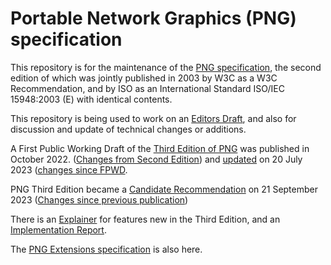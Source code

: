 # Portable Network Graphics (PNG) specification

This repository is for the maintenance of the [PNG specification](https://www.w3.org/TR/png/),
the second edition of which was jointly published in 2003 by W3C as a W3C Recommendation,
and by ISO as an International Standard ISO/IEC 15948:2003 (E)
with identical contents.

This repository is being used to work on an [Editors Draft](https://w3c.github.io/PNG-spec/),
and also for discussion and update of technical changes or additions.

A First Public Working Draft of the [Third Edition of PNG](https://www.w3.org/TR/2022/WD-png-3-20221025/) 
was published in October 2022. ([Changes from Second Edition](https://www.w3.org/TR/png-3/#changes-since-the-w3c-recommendation-of-10-november-2003-png-second-edition))
and [updated](https://www.w3.org/TR/2023/WD-png-3-20230720/) on 20 July 2023
([changes since FPWD](https://www.w3.org/TR/2023/WD-png-3-20230720/#changes-20221025). 

PNG Third Edition became a [Candidate Recommendation](https://www.w3.org/TR/2023/CR-png-3-20230921/) on 21 September 2023 ([Changes since previous publication](https://www.w3.org/TR/2023/CR-png-3-20230921/#changes-20230720))

There is an [Explainer](https://github.com/w3c/PNG-spec/blob/main/Third_Edition_Explainer.md) for features new in the Third Edition,
and an [Implementation Report](https://w3c.github.io/PNG-spec/Implementation_Report_3e/).

The [PNG Extensions specification](https://w3c.github.io/PNG-spec/extensions/Overview.html) is also here.
